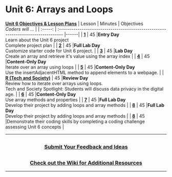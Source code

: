 # Unit 6: Arrays and Loops
[**Unit 6 Objectives & Lesson Plans**]()
|                                                        Lesson                                                         | Minutes | Objectives <br> _Coders will ..._                                                 |
| :-----: | :-------------------------------------------------------------------------------- |------|
| [**1**]() |   45    |**Entry Day**</br>Learn about the Unit 6 project</br>Complete project plan                       |
| [**2**]() |   45    |**Full Lab Day**</br> Customize starter code for Unit 6 project.  |
| [**3**]() |   45  |**Lab Day**</br>Create an array and retrieve it's value using the array index    |
| [**4**]() |   45  |**Content-Only Day**</br>Iterate over an array using loops   |
| [**5**]() |   45  |**Content-Only Day**</br>Use the insertAdjacentHTML method to append elements to a webpage.  |
| [**R (Tech and Society)**]() |   45  |**Review Day**</br> Review how to iterate over arrays using loops.</br>Tech and Society Spotlight: Students will discuss data privacy in the digital age.  |
| [**6**]() |   45  |**Content-Only Day**</br>Use array methods and properties   |
| [**7**]() |   45  |**Full Lab Day**</br>Develop their  project by adding loops and array methods     |
| [**8**]() |   45  |**Full Lab Day**</br>Develop their  project by adding loops and array methods       |
| [**8**]() |   45  |Demonstrate their coding skills by completing a coding challenge assessing Unit 6 concepts     |


---
## <h3 align="center"><a href="https://docs.google.com/forms/d/e/1FAIpQLSc4oUNSthmU63TqlzUOOWd3buX3tGVIPRNDm0tsLB_nOONRLQ/viewform">Submit Your Feedback and Ideas</a></h3>

## <h3 align="center"><a href="https://github.com/itscodenation/curriculum-21-22/wiki">Check out the Wiki for Additional Resources</a></h3>

---
